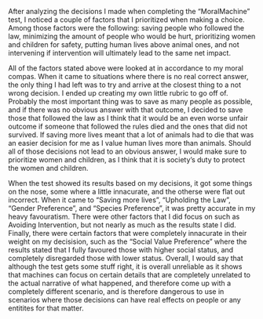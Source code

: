 After analyzing the decisions I made when completing the “MoralMachine” test, I noticed a couple of factors that I prioritized when making a choice. Among those factors were the following: saving people who followed the law, minimizing the amount of people who would be hurt, prioritizing women and children for safety, putting human lives above animal ones, and not intervening if intervention will ultimately lead to the same net impact. 

All of the factors stated above were looked at in accordance to my moral compas. When it came to situations where there is no real correct answer, the only thing I had left was to try and arrive at the closest thing to a not wrong decision. I ended up creating my own little rubric to go off of. Probably the most important thing was to save as many people as possible, and if there was no obvious answer with that outcome, I decided to save those that followed the law as I think that it would be an even worse unfair outcome if someone that followed the rules died and the ones that did not survived. If saving more lives meant that a lot of animals had to die that was an easier decision for me as I value human lives more than animals. Should all of those decisions not lead to an obvious answer, I would make sure to prioritize women and children, as I think that it is society’s duty to protect the women and children.

When the test showed its results based on my decisions, it got some things on the nose, some where a little innacurate, and the otherse were flat out incorrect. When it came to “Saving more lives”, “Upholding the Law”, “Gender Preference”, and “Species Preference”, it was pretty accurate in my heavy favouratism. There were other factors that I did focus on such as Avoiding Intervention, but not nearly as much as the results state I did. Finally, there were certain factors that were completely innacurate in their weight on my decisision, such as the “Social Value Preference” where the results stated that I fully favoured those with higher social status, and completely disregarded those with lower status. Overall, I would say that although the test gets some stuff right, it is overall unreliable as it shows that machines can focus on certain details that are completely unrelated to the actual narrative of what happened, and therefore come up with a completely different scenario, and is therefore dangerous to use in scenarios where those decisions can have real effects on people or any entitites for that matter.
